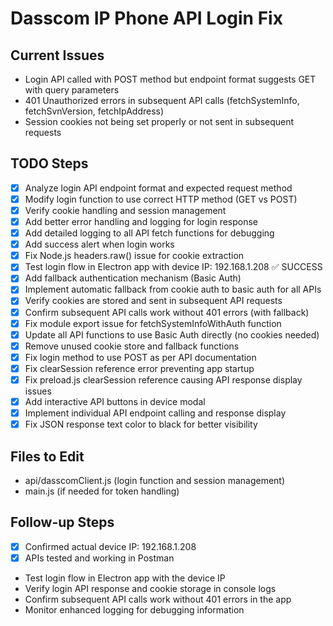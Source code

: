 # Dasscom IP Phone API Login Fix

## Current Issues
- Login API called with POST method but endpoint format suggests GET with query parameters
- 401 Unauthorized errors in subsequent API calls (fetchSystemInfo, fetchSvnVersion, fetchIpAddress)
- Session cookies not being set properly or not sent in subsequent requests

## TODO Steps
- [x] Analyze login API endpoint format and expected request method
- [x] Modify login function to use correct HTTP method (GET vs POST)
- [x] Verify cookie handling and session management
- [x] Add better error handling and logging for login response
- [x] Add detailed logging to all API fetch functions for debugging
- [x] Add success alert when login works
- [x] Fix Node.js headers.raw() issue for cookie extraction
- [x] Test login flow in Electron app with device IP: 192.168.1.208 ✅ SUCCESS
- [x] Add fallback authentication mechanism (Basic Auth)
- [x] Implement automatic fallback from cookie auth to basic auth for all APIs
- [x] Verify cookies are stored and sent in subsequent API requests
- [x] Confirm subsequent API calls work without 401 errors (with fallback)
- [x] Fix module export issue for fetchSystemInfoWithAuth function
- [x] Update all API functions to use Basic Auth directly (no cookies needed)
- [x] Remove unused cookie store and fallback functions
- [x] Fix login method to use POST as per API documentation
- [x] Fix clearSession reference error preventing app startup
- [x] Fix preload.js clearSession reference causing API response display issues
- [x] Add interactive API buttons in device modal
- [x] Implement individual API endpoint calling and response display
- [x] Fix JSON response text color to black for better visibility

## Files to Edit
- api/dasscomClient.js (login function and session management)
- main.js (if needed for token handling)

## Follow-up Steps
- [x] Confirmed actual device IP: 192.168.1.208
- [x] APIs tested and working in Postman
- Test login flow in Electron app with the device IP
- Verify login API response and cookie storage in console logs
- Confirm subsequent API calls work without 401 errors in the app
- Monitor enhanced logging for debugging information
